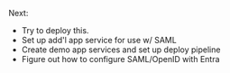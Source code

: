 Next:

- Try to deploy this.
- Set up add'l app service for use w/ SAML
- Create demo app services and set up deploy pipeline
- Figure out how to configure SAML/OpenID with Entra